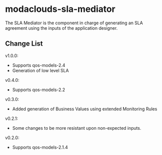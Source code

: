 # modaclouds-sla-mediator #

The SLA Mediator is the component in charge of generating an SLA agreement using the inputs
of the application designer.

## Change List ##

v1.0.0:

* Supports qos-models-2.4
* Generation of low level SLA

v0.4.0:

* Supports qos-models-2.2

v0.3.0:

* Added generation of Business Values using extended Monitoring Rules

v0.2.1:

* Some changes to be more resistant upon non-expected inputs.

v0.2.0:

* Supports qos-models-2.1.4
